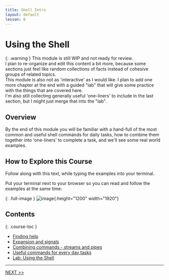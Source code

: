 ```yaml
---
title: Shell Intro
layout: default
lesson: 0
---
```

# Using the Shell

{: .warning }
This module is still WIP and not ready for review.
<br>
I plan to re-organize and edit this content a bit more, because some sections just feel like random collections of facts instead of cohesive groups of related topics.
<br>
This module is also not as 'interactive' as I would like. I plan to add one more chapter at the end with a guided "lab" that will give some practice with the things that are covered here.
<br>
I'm also still collecting generally useful 'one-liners' to include in the last section, but I might just merge that into the "lab".

## Overview

By the end of this module you will be familiar with a hand-full of the most common and useful shell commands for daily tasks, how to combine them together into 'one-liners' to complete a task, and we'll see some real world examples.

## How to Explore this Course

Follow along with this text, while typing the examples into your terminal.

Put your terminal next to your browser so you can read and follow the examples at the same time:

{: .full-image }
![image](../img/side-by-side.avif){:height="1200" width="1920"}

## Contents

{: .course-toc }
- [Finding help](./01_help-hisory)
- [Expansion and signals](./02_expansion-signals)
- [Combining commands - streams and pipes](./03_streams-and-pipes)
- [Useful commands for every day tasks](./04_commands)
- [Lab: Using the Shell](./05_lab1.md)

---

[NEXT >>](./01_help-hisory)
